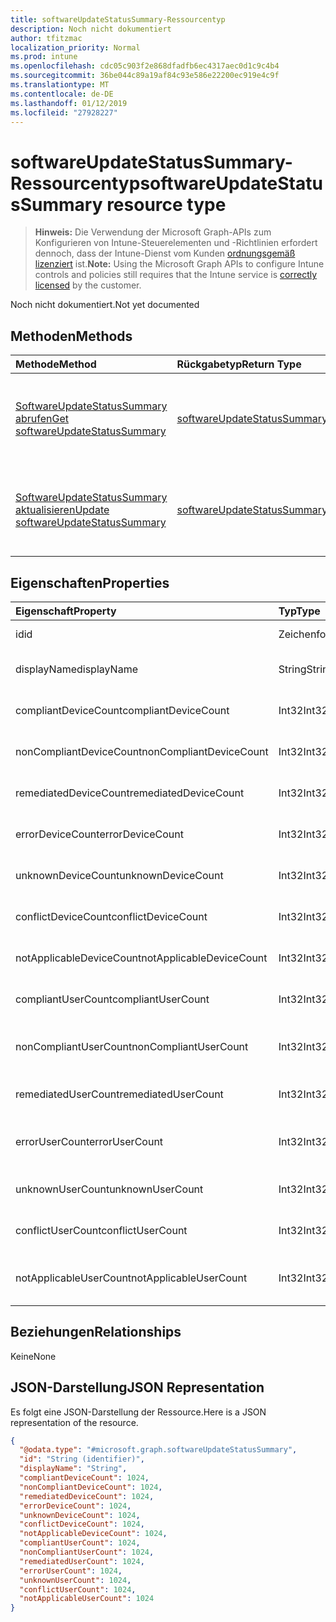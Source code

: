 ```yaml
---
title: softwareUpdateStatusSummary-Ressourcentyp
description: Noch nicht dokumentiert
author: tfitzmac
localization_priority: Normal
ms.prod: intune
ms.openlocfilehash: cdc05c903f2e868dfadfb6ec4317aec0d1c9c4b4
ms.sourcegitcommit: 36be044c89a19af84c93e586e22200ec919e4c9f
ms.translationtype: MT
ms.contentlocale: de-DE
ms.lasthandoff: 01/12/2019
ms.locfileid: "27928227"
---
```

# <a name="softwareupdatestatussummary-resource-type"></a><span data-ttu-id="6b4c6-103">softwareUpdateStatusSummary-Ressourcentyp</span><span class="sxs-lookup"><span data-stu-id="6b4c6-103">softwareUpdateStatusSummary resource type</span></span>

> <span data-ttu-id="6b4c6-104">**Hinweis:** Die Verwendung der Microsoft Graph-APIs zum Konfigurieren von Intune-Steuerelementen und -Richtlinien erfordert dennoch, dass der Intune-Dienst vom Kunden [ordnungsgemäß lizenziert](https://go.microsoft.com/fwlink/?linkid=839381) ist.</span><span class="sxs-lookup"><span data-stu-id="6b4c6-104">**Note:** Using the Microsoft Graph APIs to configure Intune controls and policies still requires that the Intune service is [correctly licensed](https://go.microsoft.com/fwlink/?linkid=839381) by the customer.</span></span>

<span data-ttu-id="6b4c6-105">Noch nicht dokumentiert.</span><span class="sxs-lookup"><span data-stu-id="6b4c6-105">Not yet documented</span></span>
## <a name="methods"></a><span data-ttu-id="6b4c6-106">Methoden</span><span class="sxs-lookup"><span data-stu-id="6b4c6-106">Methods</span></span>
|<span data-ttu-id="6b4c6-107">Methode</span><span class="sxs-lookup"><span data-stu-id="6b4c6-107">Method</span></span>|<span data-ttu-id="6b4c6-108">Rückgabetyp</span><span class="sxs-lookup"><span data-stu-id="6b4c6-108">Return Type</span></span>|<span data-ttu-id="6b4c6-109">Beschreibung</span><span class="sxs-lookup"><span data-stu-id="6b4c6-109">Description</span></span>|
|:---|:---|:---|
|[<span data-ttu-id="6b4c6-110">SoftwareUpdateStatusSummary abrufen</span><span class="sxs-lookup"><span data-stu-id="6b4c6-110">Get softwareUpdateStatusSummary</span></span>](../api/intune-deviceconfig-softwareupdatestatussummary-get.md)|[<span data-ttu-id="6b4c6-111">softwareUpdateStatusSummary</span><span class="sxs-lookup"><span data-stu-id="6b4c6-111">softwareUpdateStatusSummary</span></span>](../resources/intune-deviceconfig-softwareupdatestatussummary.md)|<span data-ttu-id="6b4c6-112">Lesen von Beziehungen und Eigenschaften des [softwareUpdateStatusSummary](../resources/intune-deviceconfig-softwareupdatestatussummary.md)-Objekts.</span><span class="sxs-lookup"><span data-stu-id="6b4c6-112">Read properties and relationships of the [softwareUpdateStatusSummary](../resources/intune-deviceconfig-softwareupdatestatussummary.md) object.</span></span>|
|[<span data-ttu-id="6b4c6-113">SoftwareUpdateStatusSummary aktualisieren</span><span class="sxs-lookup"><span data-stu-id="6b4c6-113">Update softwareUpdateStatusSummary</span></span>](../api/intune-deviceconfig-softwareupdatestatussummary-update.md)|[<span data-ttu-id="6b4c6-114">softwareUpdateStatusSummary</span><span class="sxs-lookup"><span data-stu-id="6b4c6-114">softwareUpdateStatusSummary</span></span>](../resources/intune-deviceconfig-softwareupdatestatussummary.md)|<span data-ttu-id="6b4c6-115">Aktualisieren der Eigenschaften eines [softwareUpdateStatusSummary](../resources/intune-deviceconfig-softwareupdatestatussummary.md)-Objekts.</span><span class="sxs-lookup"><span data-stu-id="6b4c6-115">Update the properties of a [softwareUpdateStatusSummary](../resources/intune-deviceconfig-softwareupdatestatussummary.md) object.</span></span>|

## <a name="properties"></a><span data-ttu-id="6b4c6-116">Eigenschaften</span><span class="sxs-lookup"><span data-stu-id="6b4c6-116">Properties</span></span>
|<span data-ttu-id="6b4c6-117">Eigenschaft</span><span class="sxs-lookup"><span data-stu-id="6b4c6-117">Property</span></span>|<span data-ttu-id="6b4c6-118">Typ</span><span class="sxs-lookup"><span data-stu-id="6b4c6-118">Type</span></span>|<span data-ttu-id="6b4c6-119">Beschreibung</span><span class="sxs-lookup"><span data-stu-id="6b4c6-119">Description</span></span>|
|:---|:---|:---|
|<span data-ttu-id="6b4c6-120">id</span><span class="sxs-lookup"><span data-stu-id="6b4c6-120">id</span></span>|<span data-ttu-id="6b4c6-121">Zeichenfolge</span><span class="sxs-lookup"><span data-stu-id="6b4c6-121">String</span></span>|<span data-ttu-id="6b4c6-122">Schlüssel der Entität</span><span class="sxs-lookup"><span data-stu-id="6b4c6-122">Key of the entity.</span></span>|
|<span data-ttu-id="6b4c6-123">displayName</span><span class="sxs-lookup"><span data-stu-id="6b4c6-123">displayName</span></span>|<span data-ttu-id="6b4c6-124">String</span><span class="sxs-lookup"><span data-stu-id="6b4c6-124">String</span></span>|<span data-ttu-id="6b4c6-125">Der Name der Richtlinie</span><span class="sxs-lookup"><span data-stu-id="6b4c6-125">The name of the policy.</span></span>|
|<span data-ttu-id="6b4c6-126">compliantDeviceCount</span><span class="sxs-lookup"><span data-stu-id="6b4c6-126">compliantDeviceCount</span></span>|<span data-ttu-id="6b4c6-127">Int32</span><span class="sxs-lookup"><span data-stu-id="6b4c6-127">Int32</span></span>|<span data-ttu-id="6b4c6-128">Anzahl der konformen Geräte</span><span class="sxs-lookup"><span data-stu-id="6b4c6-128">Number of compliant devices.</span></span>|
|<span data-ttu-id="6b4c6-129">nonCompliantDeviceCount</span><span class="sxs-lookup"><span data-stu-id="6b4c6-129">nonCompliantDeviceCount</span></span>|<span data-ttu-id="6b4c6-130">Int32</span><span class="sxs-lookup"><span data-stu-id="6b4c6-130">Int32</span></span>|<span data-ttu-id="6b4c6-131">Anzahl der nicht konformen Geräte</span><span class="sxs-lookup"><span data-stu-id="6b4c6-131">Number of non compliant devices.</span></span>|
|<span data-ttu-id="6b4c6-132">remediatedDeviceCount</span><span class="sxs-lookup"><span data-stu-id="6b4c6-132">remediatedDeviceCount</span></span>|<span data-ttu-id="6b4c6-133">Int32</span><span class="sxs-lookup"><span data-stu-id="6b4c6-133">Int32</span></span>|<span data-ttu-id="6b4c6-134">Anzahl korrigierter Geräte</span><span class="sxs-lookup"><span data-stu-id="6b4c6-134">Number of remediated devices.</span></span>|
|<span data-ttu-id="6b4c6-135">errorDeviceCount</span><span class="sxs-lookup"><span data-stu-id="6b4c6-135">errorDeviceCount</span></span>|<span data-ttu-id="6b4c6-136">Int32</span><span class="sxs-lookup"><span data-stu-id="6b4c6-136">Int32</span></span>|<span data-ttu-id="6b4c6-137">Anzahl der Geräte mit Fehler</span><span class="sxs-lookup"><span data-stu-id="6b4c6-137">Number of devices had error.</span></span>|
|<span data-ttu-id="6b4c6-138">unknownDeviceCount</span><span class="sxs-lookup"><span data-stu-id="6b4c6-138">unknownDeviceCount</span></span>|<span data-ttu-id="6b4c6-139">Int32</span><span class="sxs-lookup"><span data-stu-id="6b4c6-139">Int32</span></span>|<span data-ttu-id="6b4c6-140">Anzahl unbekannter Geräte</span><span class="sxs-lookup"><span data-stu-id="6b4c6-140">Number of unknown devices.</span></span>|
|<span data-ttu-id="6b4c6-141">conflictDeviceCount</span><span class="sxs-lookup"><span data-stu-id="6b4c6-141">conflictDeviceCount</span></span>|<span data-ttu-id="6b4c6-142">Int32</span><span class="sxs-lookup"><span data-stu-id="6b4c6-142">Int32</span></span>|<span data-ttu-id="6b4c6-143">Anzahl der Geräte mit Konflikten</span><span class="sxs-lookup"><span data-stu-id="6b4c6-143">Number of conflict devices.</span></span>|
|<span data-ttu-id="6b4c6-144">notApplicableDeviceCount</span><span class="sxs-lookup"><span data-stu-id="6b4c6-144">notApplicableDeviceCount</span></span>|<span data-ttu-id="6b4c6-145">Int32</span><span class="sxs-lookup"><span data-stu-id="6b4c6-145">Int32</span></span>|<span data-ttu-id="6b4c6-146">Anzahl nicht anwendbarer Geräte</span><span class="sxs-lookup"><span data-stu-id="6b4c6-146">Number of not applicable devices.</span></span>|
|<span data-ttu-id="6b4c6-147">compliantUserCount</span><span class="sxs-lookup"><span data-stu-id="6b4c6-147">compliantUserCount</span></span>|<span data-ttu-id="6b4c6-148">Int32</span><span class="sxs-lookup"><span data-stu-id="6b4c6-148">Int32</span></span>|<span data-ttu-id="6b4c6-149">Anzahl der kompatiblen Benutzer</span><span class="sxs-lookup"><span data-stu-id="6b4c6-149">Number of compliant users.</span></span>|
|<span data-ttu-id="6b4c6-150">nonCompliantUserCount</span><span class="sxs-lookup"><span data-stu-id="6b4c6-150">nonCompliantUserCount</span></span>|<span data-ttu-id="6b4c6-151">Int32</span><span class="sxs-lookup"><span data-stu-id="6b4c6-151">Int32</span></span>|<span data-ttu-id="6b4c6-152">Anzahl der nicht kompatiblen Benutzer</span><span class="sxs-lookup"><span data-stu-id="6b4c6-152">Number of non compliant users.</span></span>|
|<span data-ttu-id="6b4c6-153">remediatedUserCount</span><span class="sxs-lookup"><span data-stu-id="6b4c6-153">remediatedUserCount</span></span>|<span data-ttu-id="6b4c6-154">Int32</span><span class="sxs-lookup"><span data-stu-id="6b4c6-154">Int32</span></span>|<span data-ttu-id="6b4c6-155">Anzahl der korrigierten Benutzer</span><span class="sxs-lookup"><span data-stu-id="6b4c6-155">Number of remediated users.</span></span>|
|<span data-ttu-id="6b4c6-156">errorUserCount</span><span class="sxs-lookup"><span data-stu-id="6b4c6-156">errorUserCount</span></span>|<span data-ttu-id="6b4c6-157">Int32</span><span class="sxs-lookup"><span data-stu-id="6b4c6-157">Int32</span></span>|<span data-ttu-id="6b4c6-158">Anzahl der Benutzer, bei denen ein Fehler aufgetreten ist.</span><span class="sxs-lookup"><span data-stu-id="6b4c6-158">Number of users had error.</span></span>|
|<span data-ttu-id="6b4c6-159">unknownUserCount</span><span class="sxs-lookup"><span data-stu-id="6b4c6-159">unknownUserCount</span></span>|<span data-ttu-id="6b4c6-160">Int32</span><span class="sxs-lookup"><span data-stu-id="6b4c6-160">Int32</span></span>|<span data-ttu-id="6b4c6-161">Anzahl der unbekannten Benutzer</span><span class="sxs-lookup"><span data-stu-id="6b4c6-161">Number of unknown users.</span></span>|
|<span data-ttu-id="6b4c6-162">conflictUserCount</span><span class="sxs-lookup"><span data-stu-id="6b4c6-162">conflictUserCount</span></span>|<span data-ttu-id="6b4c6-163">Int32</span><span class="sxs-lookup"><span data-stu-id="6b4c6-163">Int32</span></span>|<span data-ttu-id="6b4c6-164">Anzahl der Benutzer mit Konflikt</span><span class="sxs-lookup"><span data-stu-id="6b4c6-164">Number of conflict users.</span></span>|
|<span data-ttu-id="6b4c6-165">notApplicableUserCount</span><span class="sxs-lookup"><span data-stu-id="6b4c6-165">notApplicableUserCount</span></span>|<span data-ttu-id="6b4c6-166">Int32</span><span class="sxs-lookup"><span data-stu-id="6b4c6-166">Int32</span></span>|<span data-ttu-id="6b4c6-167">Anzahl der nicht anwendbaren Benutzer.</span><span class="sxs-lookup"><span data-stu-id="6b4c6-167">Number of not applicable users.</span></span>|

## <a name="relationships"></a><span data-ttu-id="6b4c6-168">Beziehungen</span><span class="sxs-lookup"><span data-stu-id="6b4c6-168">Relationships</span></span>
<span data-ttu-id="6b4c6-169">Keine</span><span class="sxs-lookup"><span data-stu-id="6b4c6-169">None</span></span>
## <a name="json-representation"></a><span data-ttu-id="6b4c6-170">JSON-Darstellung</span><span class="sxs-lookup"><span data-stu-id="6b4c6-170">JSON Representation</span></span>
<span data-ttu-id="6b4c6-171">Es folgt eine JSON-Darstellung der Ressource.</span><span class="sxs-lookup"><span data-stu-id="6b4c6-171">Here is a JSON representation of the resource.</span></span>
<!-- {
  "blockType": "resource",
  "keyProperty": "id",
  "@odata.type": "microsoft.graph.softwareUpdateStatusSummary"
}
-->
``` json
{
  "@odata.type": "#microsoft.graph.softwareUpdateStatusSummary",
  "id": "String (identifier)",
  "displayName": "String",
  "compliantDeviceCount": 1024,
  "nonCompliantDeviceCount": 1024,
  "remediatedDeviceCount": 1024,
  "errorDeviceCount": 1024,
  "unknownDeviceCount": 1024,
  "conflictDeviceCount": 1024,
  "notApplicableDeviceCount": 1024,
  "compliantUserCount": 1024,
  "nonCompliantUserCount": 1024,
  "remediatedUserCount": 1024,
  "errorUserCount": 1024,
  "unknownUserCount": 1024,
  "conflictUserCount": 1024,
  "notApplicableUserCount": 1024
}
```



